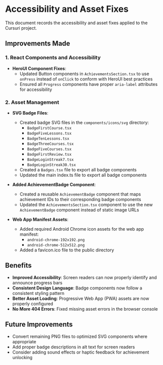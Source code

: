 # Accessibility and Asset Fixes

This document records the accessibility and asset fixes applied to the Cursuri project.

## Improvements Made

### 1. React Components and Accessibility

- **HeroUI Component Fixes**:
  - Updated Button components in `AchievementsSection.tsx` to use `onPress` instead of `onClick` to conform with HeroUI best practices
  - Ensured all `Progress` components have proper `aria-label` attributes for accessibility

### 2. Asset Management

- **SVG Badge Files**:
  - Created badge SVG files in the `components/icons/svg` directory:
    - `BadgeFirstCourse.tsx`
    - `BadgeFiveLessons.tsx`
    - `BadgeTenLessons.tsx`
    - `BadgeThreeCourses.tsx`
    - `BadgeFiveCourses.tsx`
    - `BadgeFirstReview.tsx`
    - `BadgeLoginStreak7.tsx`
    - `BadgeLoginStreak30.tsx`
  - Created a `Badges.tsx` file to export all badge components
  - Updated the main index.ts file to export all badge components

- **Added AchievementBadge Component**:
  - Created a reusable `AchievementBadge` component that maps achievement IDs to their corresponding badge components
  - Updated the `AchievementsSection.tsx` component to use the new `AchievementBadge` component instead of static image URLs

- **Web App Manifest Assets**:
  - Added required Android Chrome icon assets for the web app manifest:
    - `android-chrome-192x192.png`
    - `android-chrome-512x512.png`
  - Added a favicon.ico file to the public directory

## Benefits

- **Improved Accessibility**: Screen readers can now properly identify and announce progress bars
- **Consistent Design Language**: Badge components now follow a consistent styling pattern
- **Better Asset Loading**: Progressive Web App (PWA) assets are now properly configured
- **No More 404 Errors**: Fixed missing asset errors in the browser console

## Future Improvements

- Convert remaining PNG files to optimized SVG components where appropriate
- Add proper badge descriptions in alt text for screen readers
- Consider adding sound effects or haptic feedback for achievement unlocking
